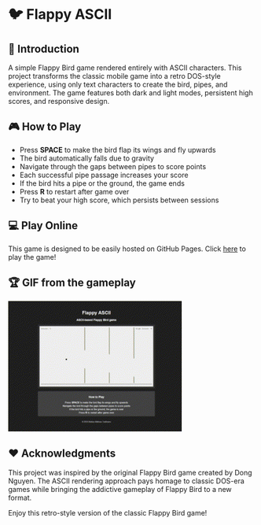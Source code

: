 # :bird: Flappy ASCII

## :scroll: Introduction
A simple Flappy Bird game rendered entirely with ASCII characters. This project transforms the classic mobile game into a retro DOS-style experience, using only text characters to create the bird, pipes, and environment. The game features both dark and light modes, persistent high scores, and responsive design.

## :video_game: How to Play

- Press **SPACE** to make the bird flap its wings and fly upwards
- The bird automatically falls due to gravity
- Navigate through the gaps between pipes to score points
- Each successful pipe passage increases your score
- If the bird hits a pipe or the ground, the game ends
- Press **R** to restart after game over
- Try to beat your high score, which persists between sessions

## :computer: Play Online

This game is designed to be easily hosted on GitHub Pages. Click [here](https://bellmano.github.io/FlappyASCII) to play the game!

## :trophy: GIF from the gameplay

<a href="https://bellmano.github.io/FlappyASCII"><img src="img/flappyascii.gif" width="70%" height="70%"></a>

## :heart: Acknowledgments

This project was inspired by the original Flappy Bird game created by Dong Nguyen. The ASCII rendering approach pays homage to classic DOS-era games while bringing the addictive gameplay of Flappy Bird to a new format.

Enjoy this retro-style version of the classic Flappy Bird game!
